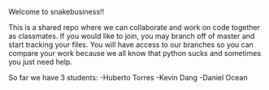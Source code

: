 Welcome to snakebusiness!!

This is a shared repo where we can collaborate and work on code together as classmates.
If you would like to join, you may branch off of master and start tracking your files.
You will have access to our branches so you can compare your work because we all know
that python sucks and sometimes you just need help. 

So far we have 3 students:
-Huberto Torres
-Kevin Dang
-Daniel Ocean

